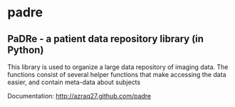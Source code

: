 padre
=====

PaDRe - a patient data repository library (in Python)
--------------------------------------------------------

This library is used to organize a large data repository of imaging data. The functions
consist of several helper functions that make accessing the data easier, and contain 
meta-data about subjects

Documentation: http://azraq27.github.com/padre
